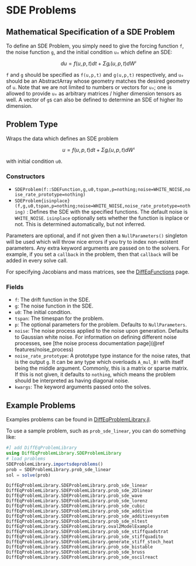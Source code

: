 # SDE Problems

## Mathematical Specification of a SDE Problem

To define an SDE Problem, you simply need to give the forcing function `f`,
the noise function `g`, and the initial condition `u₀` which define an SDE:

```math
du = f(u,p,t)dt + Σgᵢ(u,p,t)dWⁱ
```

`f` and `g` should be specified as `f(u,p,t)` and  `g(u,p,t)` respectively, and `u₀`
should be an AbstractArray whose geometry matches the desired geometry of `u`.
Note that we are not limited to numbers or vectors for `u₀`; one is allowed to
provide `u₀` as arbitrary matrices / higher dimension tensors as well. A vector
of `g`s can also be defined to determine an SDE of higher Ito dimension.

## Problem Type

Wraps the data which defines an SDE problem

```math
u = f(u,p,t)dt + Σgᵢ(u,p,t)dWⁱ
```

with initial condition `u0`.

### Constructors

- `SDEProblem(f::SDEFunction,g,u0,tspan,p=nothing;noise=WHITE_NOISE,noise_rate_prototype=nothing)`
- `SDEProblem{isinplace}(f,g,u0,tspan,p=nothing;noise=WHITE_NOISE,noise_rate_prototype=nothing)` :
  Defines the SDE with the specified functions. The default noise is `WHITE_NOISE`.
  `isinplace` optionally sets whether the function is inplace or not. This is
  determined automatically, but not inferred.

Parameters are optional, and if not given then a `NullParameters()` singleton
will be used which will throw nice errors if you try to index non-existent
parameters. Any extra keyword arguments are passed on to the solvers. For example,
if you set a `callback` in the problem, then that `callback` will be added in
every solve call.

For specifying Jacobians and mass matrices, see the
[DiffEqFunctions](@ref)
page.

### Fields

* `f`: The drift function in the SDE.
* `g`: The noise function in the SDE.
* `u0`: The initial condition.
* `tspan`: The timespan for the problem.
* `p`: The optional parameters for the problem. Defaults to `NullParameters`.
* `noise`: The noise process applied to the noise upon generation. Defaults to
  Gaussian white noise. For information on defining different noise processes,
  see [the noise process documentation page](@ref features/noise_process)
* `noise_rate_prototype`: A prototype type instance for the noise rates, that
  is the output `g`. It can be any type which overloads `A_mul_B!` with itself
  being the middle argument. Commonly, this is a matrix or sparse matrix. If
  this is not given, it defaults to `nothing`, which means the problem should
  be interpreted as having diagonal noise.  
* `kwargs`: The keyword arguments passed onto the solves.

## Example Problems

Examples problems can be found in [DiffEqProblemLibrary.jl](@ref).

To use a sample problem, such as `prob_sde_linear`, you can do something like:

```julia
#] add DiffEqProblemLibrary
using DiffEqProblemLibrary.SDEProblemLibrary
# load problems
SDEProblemLibrary.importsdeproblems()
prob = SDEProblemLibrary.prob_sde_linear
sol = solve(prob)
```

```@docs
DiffEqProblemLibrary.SDEProblemLibrary.prob_sde_linear
DiffEqProblemLibrary.SDEProblemLibrary.prob_sde_2Dlinear
DiffEqProblemLibrary.SDEProblemLibrary.prob_sde_wave
DiffEqProblemLibrary.SDEProblemLibrary.prob_sde_lorenz
DiffEqProblemLibrary.SDEProblemLibrary.prob_sde_cubic
DiffEqProblemLibrary.SDEProblemLibrary.prob_sde_additive
DiffEqProblemLibrary.SDEProblemLibrary.prob_sde_additivesystem
DiffEqProblemLibrary.SDEProblemLibrary.prob_sde_nltest
DiffEqProblemLibrary.SDEProblemLibrary.oval2ModelExample
DiffEqProblemLibrary.SDEProblemLibrary.prob_sde_stiffquadstrat
DiffEqProblemLibrary.SDEProblemLibrary.prob_sde_stiffquadito
DiffEqProblemLibrary.SDEProblemLibrary.generate_stiff_stoch_heat
DiffEqProblemLibrary.SDEProblemLibrary.prob_sde_bistable
DiffEqProblemLibrary.SDEProblemLibrary.prob_sde_bruss
DiffEqProblemLibrary.SDEProblemLibrary.prob_sde_oscilreact
```
